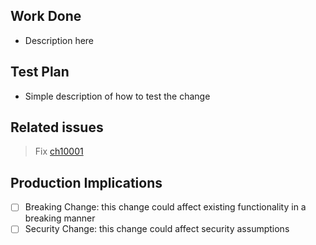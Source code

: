 ## Work Done

* Description here

## Test Plan

* Simple description of how to test the change

## Related issues

> Fix [ch10001](https://app.clubhouse.io/physera/story/10001)

## Production Implications
 - [ ] Breaking Change: this change could affect existing functionality in a breaking manner
 - [ ] Security Change: this change could affect security assumptions
